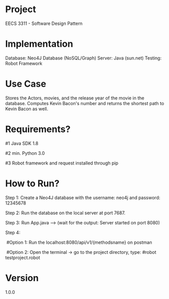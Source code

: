 # Project

 EECS 3311 - Software Design Pattern

# Implementation


Database: Neo4J Database (NoSQL/Graph)
Server: Java (sun.net)
Testing: Robot Framework


# Use Case

Stores the Actors, movies, and the release year of the movie in the database. Computes Kevin Bacon's number and returns the shortest path to Kevin Bacon as well.


# Requirements?

#1 Java SDK 1.8

#2 min. Python 3.0

#3 Robot framework and request installed through pip


# How to Run?

Step 1: Create a Neo4J database with the username: neo4j and password: 12345678

Step 2: Run the database on the local server at port 7687.

Step 3: Run App.java  --> (wait for the output: Server started on port 8080)

Step 4:

&nbsp;#Option 1: Run the localhost:8080/api/v1/{methodsname} on postman 
    
&nbsp;#Option 2: Open the terminal -> go to the project directory, type: #robot testproject.robot


# Version
1.0.0



